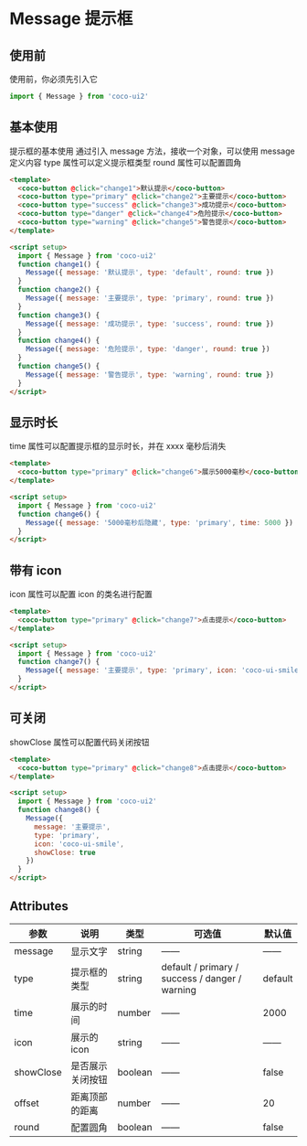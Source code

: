 # Message 提示框

## 使用前

使用前，你必须先引入它

```js
import { Message } from 'coco-ui2'
```

## 基本使用

提示框的基本使用 通过引入 message 方法，接收一个对象，可以使用 message
定义内容 type 属性可以定义提示框类型 round 属性可以配置圆角

```html
<template>
  <coco-button @click="change1">默认提示</coco-button>
  <coco-button type="primary" @click="change2">主要提示</coco-button>
  <coco-button type="success" @click="change3">成功提示</coco-button>
  <coco-button type="danger" @click="change4">危险提示</coco-button>
  <coco-button type="warning" @click="change5">警告提示</coco-button>
</template>

<script setup>
  import { Message } from 'coco-ui2'
  function change1() {
    Message({ message: '默认提示', type: 'default', round: true })
  }
  function change2() {
    Message({ message: '主要提示', type: 'primary', round: true })
  }
  function change3() {
    Message({ message: '成功提示', type: 'success', round: true })
  }
  function change4() {
    Message({ message: '危险提示', type: 'danger', round: true })
  }
  function change5() {
    Message({ message: '警告提示', type: 'warning', round: true })
  }
</script>
```

## 显示时长

time 属性可以配置提示框的显示时长，并在 xxxx 毫秒后消失

```html
<template>
  <coco-button type="primary" @click="change6">展示5000毫秒</coco-button>
</template>

<script setup>
  import { Message } from 'coco-ui2'
  function change6() {
    Message({ message: '5000毫秒后隐藏', type: 'primary', time: 5000 })
  }
</script>
```

## 带有 icon

icon 属性可以配置 icon 的类名进行配置

```html
<template>
  <coco-button type="primary" @click="change7">点击提示</coco-button>
</template>

<script setup>
  import { Message } from 'coco-ui2'
  function change7() {
    Message({ message: '主要提示', type: 'primary', icon: 'coco-ui-smile' })
  }
</script>
```

## 可关闭

showClose 属性可以配置代码关闭按钮

```html
<template>
  <coco-button type="primary" @click="change8">点击提示</coco-button>
</template>

<script setup>
  import { Message } from 'coco-ui2'
  function change8() {
    Message({
      message: '主要提示',
      type: 'primary',
      icon: 'coco-ui-smile',
      showClose: true
    })
  }
</script>
```

## Attributes

| 参数      | 说明             | 类型    | 可选值                                         | 默认值  |
| --------- | ---------------- | ------- | ---------------------------------------------- | ------- |
| message   | 显示文字         | string  | ——                                             | ——      |
| type      | 提示框的类型     | string  | default / primary / success / danger / warning | default |
| time      | 展示的时间       | number  | ——                                             | 2000    |
| icon      | 展示的 icon      | string  | ——                                             | ——      |
| showClose | 是否展示关闭按钮 | boolean | ——                                             | false   |
| offset    | 距离顶部的距离   | number  | ——                                             | 20      |
| round     | 配置圆角         | boolean | ——                                             | false   |
